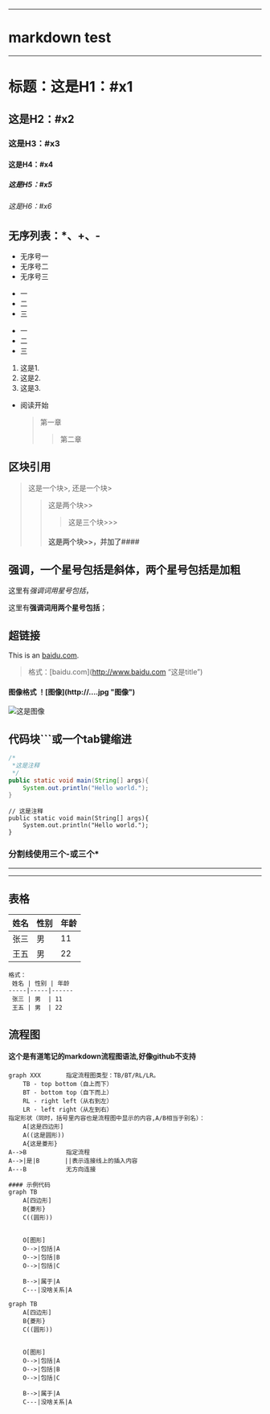 

---
# markdown test
---

# 标题：这是H1：#x1
## 这是H2：#x2
### 这是H3：#x3
#### 这是H4：#x4
##### 这是H5：#x5
###### 这是H6：#x6


## 无序列表：*、+、-

* 无序号一
* 无序号二
* 无序号三

+ 一
+ 二
+ 三

- 一
- 二
- 三

1. 这是1.
2. 这是2.
3. 这是3.

* 阅读开始
  > 第一章
  >> 第二章

## 区块引用

> 这是一个块>,
> 还是一个块>
>> 这是两个块>>
>>> 这是三个块>>>
>> #### 这是两个块>>，并加了####

## 强调，一个星号包括是斜体，两个星号包括是加粗

这里有*强调词用星号包括*，

这里有**强调词用两个星号包括**；

## 超链接

This is an [baidu.com](http://baidu.com/ "这是title").

> 格式：\[baidu.com\]\(http://www.baidu.com “这是title”\)

#### 图像格式 ！\[图像\](http://....jpg "图像")
![这是图像](https://avatars1.githubusercontent.com/u/19851699?v=3&s=460 "这是title")



## 代码块```或一个tab键缩进
```java
/*
 *这是注释
 */
public static void main(String[] args){
    System.out.println("Hello world.");
}
```
    // 这是注释
    public static void main(String[] args){
        System.out.println("Hello world.");
    }
    

### 分割线使用三个-或三个*
---
***


## 表格

 姓名 | 性别 | 年龄
-----|-----|------
 张三 | 男  | 11 
 王五 | 男  | 22 


```
格式：
 姓名 | 性别 | 年龄
-----|-----|------
 张三 | 男  | 11 
 王五 | 男  | 22 
```



## 流程图
#### 这个是有道笔记的markdown流程图语法,好像github不支持
```
graph XXX       指定流程图类型：TB/BT/RL/LR。
    TB - top bottom（自上而下）
    BT - bottom top（自下而上）
    RL - right left（从右到左）
    LR - left right（从左到右）
指定形状（同时，括号里内容也是流程图中显示的内容,A/B相当于别名）：
    A[这是四边形]
    A((这是圆形))
    A{这是菱形}
A-->B           指定流程
A-->|是|B       ||表示连接线上的插入内容
A---B           无方向连接
```

```
#### 示例代码
graph TB
    A[四边形]
    B{菱形}
    C((圆形))
    
    
    O[图形]
    O-->|包括|A
    O-->|包括|B
    O-->|包括|C
    
    B-->|属于|A
    C---|没啥关系|A
```

```
graph TB
    A[四边形]
    B{菱形}
    C((圆形))
    
    
    O[图形]
    O-->|包括|A
    O-->|包括|B
    O-->|包括|C
    
    B-->|属于|A
    C---|没啥关系|A
```


